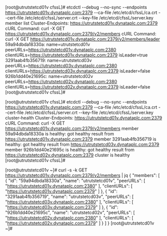 [root@utrutstetcd01v cfssL]# etcdctl --debug --no-sync --endpoints https://utrutstetcd01v.dynataplc.com:2379 --ca-file /etc/etcd/cfssL/ca.crt --cert-file /etc/etcd/cfssL/server.crt --key-file /etc/etcd/cfssL/server.key member list
Cluster-Endpoints: https://utrutstetcd01v.dynataplc.com:2379
cURL Command: curl -X GET https://utrutstetcd01v.dynataplc.com:2379/v2/members
cURL Command: curl -X GET https://utrutstetcd01v.dynataplc.com:2379/v2/members/leader
59a94dbda18330a: name=utrutstetcd01v peerURLs=https://utrutstetcd01v.dynataplc.com:2380 clientURLs=https://utrutstetcd01v.dynataplc.com:2379 isLeader=true
3291aab4fb356719: name=utrutstetcd03v peerURLs=https://utrutstetcd03v.dynataplc.com:2380 clientURLs=https://utrutstetcd03v.dynataplc.com:2379 isLeader=false
926b1dd40e21695c: name=utrutstetcd02v peerURLs=https://utrutstetcd02v.dynataplc.com:2380 clientURLs=https://utrutstetcd02v.dynataplc.com:2379 isLeader=false
[root@utrutstetcd01v cfssL]#

[root@utrutstetcd01v cfssL]# etcdctl --debug --no-sync --endpoints https://utrutstetcd01v.dynataplc.com:2379 --ca-file /etc/etcd/cfssL/ca.crt --cert-file /etc/etcd/cfssL/server.crt --key-file /etc/etcd/cfssL/server.key cluster-health
Cluster-Endpoints: https://utrutstetcd01v.dynataplc.com:2379
cURL Command: curl -X GET https://utrutstetcd01v.dynataplc.com:2379/v2/members
member 59a94dbda18330a is healthy: got healthy result from https://utrutstetcd01v.dynataplc.com:2379
member 3291aab4fb356719 is healthy: got healthy result from https://utrutstetcd03v.dynataplc.com:2379
member 926b1dd40e21695c is healthy: got healthy result from https://utrutstetcd02v.dynataplc.com:2379
cluster is healthy
[root@utrutstetcd01v cfssL]#


[root@utrutstetcd01v ~]# curl -s -k GET  https://utrutstetcd01v.dynataplc.com:2379/v2/members | jq
{
  "members": [
    {
      "id": "59a94dbda18330a",
      "name": "utrutstetcd01v",
      "peerURLs": [
        "https://utrutstetcd01v.dynataplc.com:2380"
      ],
      "clientURLs": [
        "https://utrutstetcd01v.dynataplc.com:2379"
      ]
    },
    {
      "id": "3291aab4fb356719",
      "name": "utrutstetcd03v",
      "peerURLs": [
        "https://utrutstetcd03v.dynataplc.com:2380"
      ],
      "clientURLs": [
        "https://utrutstetcd03v.dynataplc.com:2379"
      ]
    },
    {
      "id": "926b1dd40e21695c",
      "name": "utrutstetcd02v",
      "peerURLs": [
        "https://utrutstetcd02v.dynataplc.com:2380"
      ],
      "clientURLs": [
        "https://utrutstetcd02v.dynataplc.com:2379"
      ]
    }
  ]
}
[root@utrutstetcd01v ~]#
